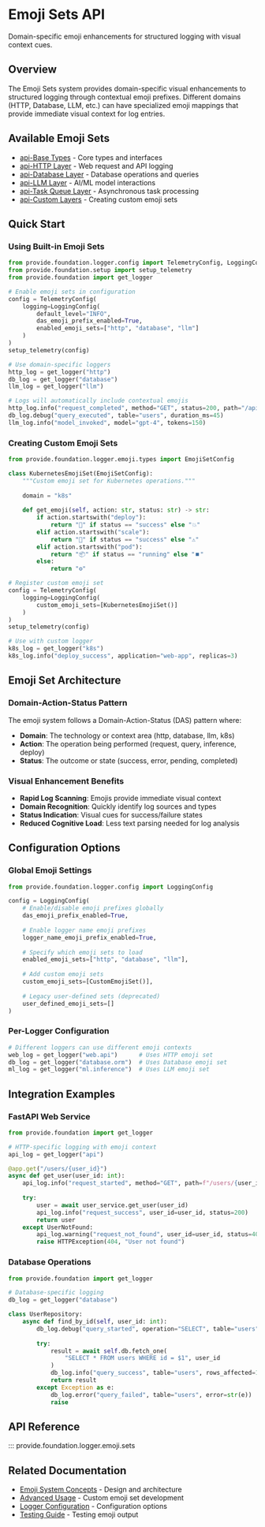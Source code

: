 # Emoji Sets API

Domain-specific emoji enhancements for structured logging with visual context cues.

## Overview

The Emoji Sets system provides domain-specific visual enhancements to structured logging through contextual emoji prefixes. Different domains (HTTP, Database, LLM, etc.) can have specialized emoji mappings that provide immediate visual context for log entries.

## Available Emoji Sets

- [api-Base Types](api-base.md) - Core types and interfaces
- [api-HTTP Layer](api-http.md) - Web request and API logging
- [api-Database Layer](api-database.md) - Database operations and queries
- [api-LLM Layer](api-llm.md) - AI/ML model interactions
- [api-Task Queue Layer](api-task_queue.md) - Asynchronous task processing
- [api-Custom Layers](api-custom.md) - Creating custom emoji sets

## Quick Start

### Using Built-in Emoji Sets

```python
from provide.foundation.logger.config import TelemetryConfig, LoggingConfig
from provide.foundation.setup import setup_telemetry
from provide.foundation import get_logger

# Enable emoji sets in configuration
config = TelemetryConfig(
    logging=LoggingConfig(
        default_level="INFO",
        das_emoji_prefix_enabled=True,
        enabled_emoji_sets=["http", "database", "llm"]
    )
)
setup_telemetry(config)

# Use domain-specific loggers
http_log = get_logger("http")
db_log = get_logger("database") 
llm_log = get_logger("llm")

# Logs will automatically include contextual emojis
http_log.info("request_completed", method="GET", status=200, path="/api/users")
db_log.debug("query_executed", table="users", duration_ms=45)
llm_log.info("model_invoked", model="gpt-4", tokens=150)
```

### Creating Custom Emoji Sets

```python
from provide.foundation.logger.emoji.types import EmojiSetConfig

class KubernetesEmojiSet(EmojiSetConfig):
    """Custom emoji set for Kubernetes operations."""
    
    domain = "k8s"
    
    def get_emoji(self, action: str, status: str) -> str:
        if action.startswith("deploy"):
            return "🚀" if status == "success" else "💥"
        elif action.startswith("scale"):
            return "📏" if status == "success" else "⚠️"
        elif action.startswith("pod"):
            return "📦" if status == "running" else "⏹️"
        else:
            return "⚙️"

# Register custom emoji set
config = TelemetryConfig(
    logging=LoggingConfig(
        custom_emoji_sets=[KubernetesEmojiSet()]
    )
)
setup_telemetry(config)

# Use with custom logger
k8s_log = get_logger("k8s")
k8s_log.info("deploy_success", application="web-app", replicas=3)
```

## Emoji Set Architecture

### Domain-Action-Status Pattern

The emoji system follows a Domain-Action-Status (DAS) pattern where:

- **Domain**: The technology or context area (http, database, llm, k8s)
- **Action**: The operation being performed (request, query, inference, deploy)  
- **Status**: The outcome or state (success, error, pending, completed)

### Visual Enhancement Benefits

- **Rapid Log Scanning**: Emojis provide immediate visual context
- **Domain Recognition**: Quickly identify log sources and types
- **Status Indication**: Visual cues for success/failure states
- **Reduced Cognitive Load**: Less text parsing needed for log analysis

## Configuration Options

### Global Emoji Settings

```python
from provide.foundation.logger.config import LoggingConfig

config = LoggingConfig(
    # Enable/disable emoji prefixes globally
    das_emoji_prefix_enabled=True,
    
    # Enable logger name emoji prefixes  
    logger_name_emoji_prefix_enabled=True,
    
    # Specify which emoji sets to load
    enabled_emoji_sets=["http", "database", "llm"],
    
    # Add custom emoji sets
    custom_emoji_sets=[CustomEmojiSet()],
    
    # Legacy user-defined sets (deprecated)
    user_defined_emoji_sets=[]
)
```

### Per-Logger Configuration

```python
# Different loggers can use different emoji contexts
web_log = get_logger("web.api")      # Uses HTTP emoji set
db_log = get_logger("database.orm")  # Uses Database emoji set
ml_log = get_logger("ml.inference")  # Uses LLM emoji set
```

## Integration Examples

### FastAPI Web Service

```python
from provide.foundation import get_logger

# HTTP-specific logging with emoji context
api_log = get_logger("api")

@app.get("/users/{user_id}")
async def get_user(user_id: int):
    api_log.info("request_started", method="GET", path=f"/users/{user_id}")
    
    try:
        user = await user_service.get_user(user_id)
        api_log.info("request_success", user_id=user_id, status=200)
        return user
    except UserNotFound:
        api_log.warning("request_not_found", user_id=user_id, status=404)
        raise HTTPException(404, "User not found")
```

### Database Operations

```python
from provide.foundation import get_logger

# Database-specific logging
db_log = get_logger("database")

class UserRepository:
    async def find_by_id(self, user_id: int):
        db_log.debug("query_started", operation="SELECT", table="users")
        
        try:
            result = await self.db.fetch_one(
                "SELECT * FROM users WHERE id = $1", user_id
            )
            db_log.info("query_success", table="users", rows_affected=1)
            return result
        except Exception as e:
            db_log.error("query_failed", table="users", error=str(e))
            raise
```

## API Reference

::: provide.foundation.logger.emoji.sets

## Related Documentation

- [Emoji System Concepts](../../guide/concepts/emoji-system.md) - Design and architecture
- [Advanced Usage](../../guide/advanced-usage.md) - Custom emoji set development
- [Logger Configuration](../logger/api-config.md) - Configuration options
- [Testing Guide](../../guide/testing.md) - Testing emoji output